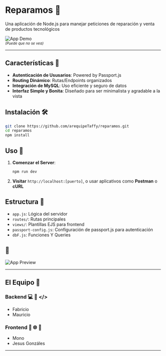 
# Reparamos 🚀

Una aplicación de Node.js para manejar peticiones de reparación y venta de productos tecnológicos

![App Demo](https://media.tenor.com/_Y_yYk7yMoMAAAAi/reparing-cogwheel.gif)  
<small>*(Puede que no se vea)*</small>

---

## Características 🌟

- **Autenticación de Ususarios**: Powered by Passport.js
- **Routing Dinámico**: Rutas/Endpoints organizados
- **Integración de MySQL**: Uso eficiente y seguro de datos
- **Interfaz Simple y Bonita**: Diseñado para ser minimalista y agradable a la vista

## Instalación 🛠️

```bash
git clone https://github.com/arequipeTaffy/reparamos.git
cd reparamos
npm install
```

## Uso 🚀

1. **Comenzar el Server**:
   ```bash
   npm run dev
   ```
2. **Visitar** `http://localhost:[puerto]`, o usar aplicativos como **Postman** o **cURL**

## Estructura 📂

- `app.js`: Lógica del servidor
- `routes/`: Rutas principales
- `views/`: Plantillas EJS para frontend
- `passport-config.js`: Configuración de passport.js para autenticación
- `dbF.js`: Funciones Y Queries

## 👀

![App Preview](https://media.tenor.com/mJBBwXAZyTwAAAAi/repair-mechanics.gif)

---

## El Equipo 🤝

### Backend 💻 📡 </>
- Fabricio
- Mauricio

### Frontend 💬 🌐 📱
- Mono
- Jesus Gonzáles

---
